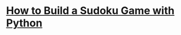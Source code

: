 # [How to Build a Sudoku Game with Python](https://thepythoncode.com/article/make-a-sudoku-game-in-python)